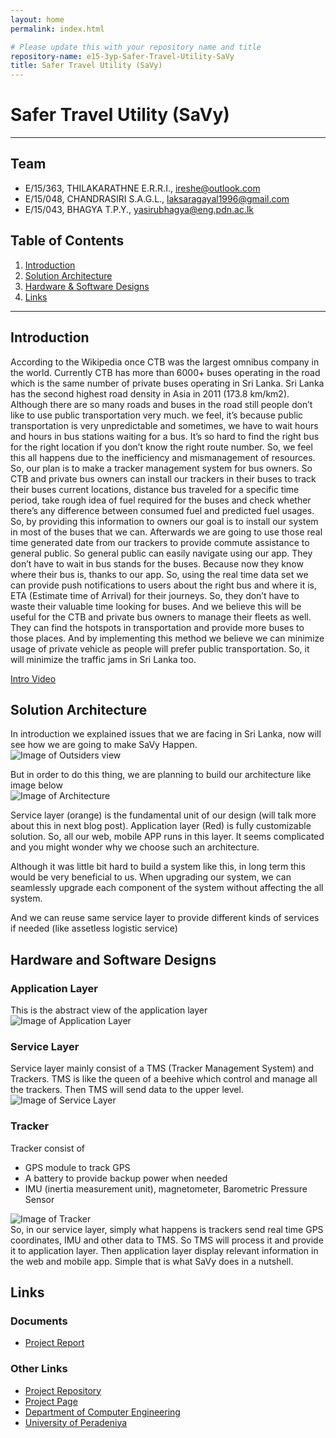 ```yaml
---
layout: home
permalink: index.html

# Please update this with your repository name and title
repository-name: e15-3yp-Safer-Travel-Utility-SaVy
title: Safer Travel Utility (SaVy)
---
```


[comment]: # "This is the standard layout for the project, but you can clean this and use your own template"

# Safer Travel Utility (SaVy)

---

## Team
-  E/15/363, THILAKARATHNE E.R.R.I., [ireshe@outlook.com](mailto:ireshe@outlook.com)
-  E/15/048, CHANDRASIRI S.A.G.L., [laksaragayal1996@gmail.com](mailto:laksaragayal1996@gmail.com)
-  E/15/043, BHAGYA T.P.Y., [yasirubhagya@eng.pdn.ac.lk](mailto:yasirubhagya@eng.pdn.ac.lk)

## Table of Contents
1. [Introduction](#introduction)
2. [Solution Architecture](#solution-architecture )
3. [Hardware & Software Designs](#hardware-and-software-designs)
4. [Links](#links)

---

## Introduction

According to the Wikipedia once CTB was the largest omnibus company in the world. Currently CTB has more than 6000+ buses operating in the road which is the same number of private buses operating in Sri Lanka. Sri Lanka has the second highest road density in Asia in 2011 (173.8 km/km2). Although there are so many roads and buses in the road still people don’t like to use public transportation very much. we feel, it’s because public transportation is very unpredictable and sometimes, we have to wait hours and hours in bus stations waiting for a bus. It’s so hard to find the right bus for the right location if you don’t know the right route number. So, we feel this all happens due to the inefficiency and mismanagement of resources. So, our plan is to make a tracker management system for bus owners. So CTB and private bus owners can install our trackers in their buses to track their buses current locations, distance bus traveled for a specific time period, take rough idea of fuel required for the buses and check whether there’s any difference between consumed fuel and predicted fuel usages. So, by providing this information to owners our goal is to install our system in most of the buses that we can. Afterwards we are going to use those real time generated date from our trackers to provide commute assistance to general public. So general public can easily navigate using our app. They don’t have to wait in bus stands for the buses. Because now they know where their bus is, thanks to our app. So, using the real time data set we can provide push notifications to users about the right bus and where it is, ETA (Estimate time of Arrival) for their journeys. So, they don’t have to waste their valuable time looking for buses. And we believe this will be useful for the CTB and private bus owners to manage their fleets as well. They can find the hotspots in transportation and provide more buses to those places. And by implementing this method we believe we can minimize usage of private vehicle as people will prefer public transportation. So, it will minimize the traffic jams in Sri Lanka too.

[Intro Video](data/videos/Video_Cutter_30_6_22_28_10.mp4)


## Solution Architecture

In introduction we explained issues that we are facing in Sri Lanka, now will see how we are going to make SaVy Happen.  
![Image of Outsiders view](data/images/savy_final2.jpg)  

But in order to do this thing, we are planning to build our architecture like image below  
![Image of Architecture](data/images/savy_final1.jpg)  

Service layer (orange) is the fundamental unit of our design (will talk more about this in next blog post). Application layer (Red) is fully customizable solution. So, all our web, mobile APP runs in this layer. It seems complicated and you might wonder why we choose such an architecture.

Although it was little bit hard to build a system like this, in long term this would be very beneficial to us. When upgrading our system, we can seamlessly upgrade each component of the system without affecting the all system.

And we can reuse same service layer to provide different kinds of services if needed (like assetless logistic service)

 



## Hardware and Software Designs  

### Application Layer
This is the abstract view of the application layer  
![Image of Application Layer](data/images/savy_final4.jpg)  

### Service Layer  
Service layer mainly consist of a TMS (Tracker Management System) and Trackers. TMS is like the queen of a beehive which control and manage all the trackers. Then TMS will send data to the upper level.  
![Image of Service Layer](data/images/savy5.jpg)  

### Tracker  


Tracker consist of
- GPS module to track GPS
- A battery to provide backup power when needed
- IMU (inertia measurement unit), magnetometer, Barometric Pressure Sensor  

![Image of Tracker](data/images/savy6.jpg)  
So, in our service layer, simply what happens is trackers send real time GPS coordinates, IMU and other data to TMS. So TMS will process it and provide it to application layer. Then application layer display relevant information in the web and mobile app. Simple that is what SaVy does in a nutshell.  



## Links  

### Documents  
- [Project Report](data/documents/savy_proposal.pptx)  
### Other Links

- <a href = "https://github.com/cepdnaclk/e15-3yp-Safer-Travel-Utility-SaVy" target = "_blank"> Project Repository </a>
- <a href = "https://cepdnaclk.github.io/e15-3yp-Safer-Travel-Utility-SaVy/" target = "_blank">Project Page</a>
- <a href = "http://www.ce.pdn.ac.lk/" target = "_blank">Department of Computer Engineering</a>
- <a href = "https://eng.pdn.ac.lk/" target = "_blank">University of Peradeniya</a>


[//]: # (Please refer this to learn more about Markdown syntax)
[//]: # (https://github.com/adam-p/markdown-here/wiki/Markdown-Cheatsheet)
